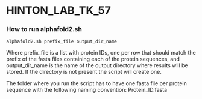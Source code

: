 # HINTON_LAB_TK_57

### How to run alphafold2.sh

```
alphafold2.sh prefix_file output_dir_name
```

Where prefix_file is a list with protein IDs, one per row that should match the prefix of the fasta files containing each of the protein sequences, and output_dir_name is the name of the output directory where results will be stored. If the directory is not present the script will create one.

The folder where you run the script has to have one fasta file per protein sequence with the following naming convention: Protein_ID.fasta 


